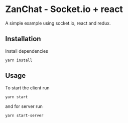 # ZanChat - Socket.io + react

A simple example using socket.io, react and redux.

## Installation

Install dependencies

```
yarn install
```

## Usage
To start the client run

```
yarn start
```

and for server run

```
yarn start-server
```
